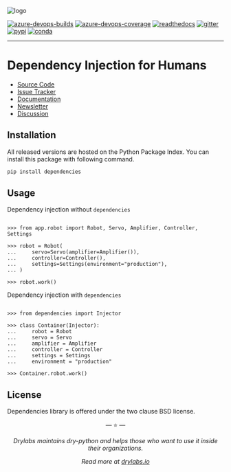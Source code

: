 ![logo](https://raw.githubusercontent.com/dry-python/brand/master/logo/dependencies.png)

[![azure-devops-builds](https://img.shields.io/azure-devops/build/dry-python/dependencies/2?style=flat-square)](https://dev.azure.com/dry-python/dependencies/_build/latest?definitionId=2&branchName=master)
[![azure-devops-coverage](https://img.shields.io/azure-devops/coverage/dry-python/dependencies/2?style=flat-square)](https://dev.azure.com/dry-python/dependencies/_build/latest?definitionId=2&branchName=master)
[![readthedocs](https://img.shields.io/readthedocs/dependencies?style=flat-square)](https://dependencies.readthedocs.io/en/latest/?badge=latest)
[![gitter](https://img.shields.io/gitter/room/dry-python/dependencies?style=flat-square)](https://gitter.im/dry-python/dependencies)
[![pypi](https://img.shields.io/pypi/v/dependencies?style=flat-square)](https://pypi.python.org/pypi/dependencies/)
[![conda](https://img.shields.io/conda/vn/conda-forge/dependencies?style=flat-square)](https://anaconda.org/conda-forge/dependencies)

---

# Dependency Injection for Humans

- [Source Code](https://github.com/dry-python/dependencies)
- [Issue Tracker](https://github.com/dry-python/dependencies/issues)
- [Documentation](https://dependencies.readthedocs.io/en/latest/)
- [Newsletter](https://twitter.com/dry_py)
- [Discussion](https://gitter.im/dry-python/dependencies)

## Installation

All released versions are hosted on the Python Package Index. You can
install this package with following command.

```bash
pip install dependencies
```

## Usage

Dependency injection without `dependencies`

```pycon

>>> from app.robot import Robot, Servo, Amplifier, Controller, Settings

>>> robot = Robot(
...     servo=Servo(amplifier=Amplifier()),
...     controller=Controller(),
...     settings=Settings(environment="production"),
... )

>>> robot.work()

```

Dependency injection with `dependencies`

```pycon

>>> from dependencies import Injector

>>> class Container(Injector):
...     robot = Robot
...     servo = Servo
...     amplifier = Amplifier
...     controller = Controller
...     settings = Settings
...     environment = "production"

>>> Container.robot.work()

```

## License

Dependencies library is offered under the two clause BSD license.

<p align="center">&mdash; ⭐️ &mdash;</p>
<p align="center"><i>Drylabs maintains dry-python and helps those who want to use it inside their organizations.</i></p>
<p align="center"><i>Read more at <a href="https://drylabs.io">drylabs.io</a></i></p>
